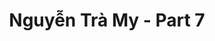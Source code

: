---
layout: album
resource: instagram
title: "Nguyễn Trà My - Part 7"
description: "Instagram album of Nguyễn Trà My, part 7. Username: teamy_99"
active: gallery
header-img: https://instagram.fsgn2-3.fna.fbcdn.net/v/t51.2885-19/473670226_972065238175387_2757723918518294942_n.jpg?_nc_ht=instagram.fsgn2-3.fna.fbcdn.net&_nc_cat=107&_nc_oc=Q6cZ2AF3tPzJncMUD9VBUZApu5F36FtZztGP7G-KGB47aDReKTxLd4vFvXzp0Nz10qOTDK4&_nc_ohc=o6DzLtZs0eMQ7kNvgHmMVQf&_nc_gid=dmV0_LcSdFRlEwwwLmQGIg&edm=ALGbJPMBAAAA&ccb=7-5&oh=00_AYFPX_xJR0D24uPe7XhR2DQnHPuVrkv10FRe76CmwHRqfA&oe=67D9613C&_nc_sid=7d3ac5
album-title: "Nguyễn Trà My"
images:
  - image_path: teamy_99/7/20231107_150642_400381229_18376085596065911_2906278427316444555_n.jpg
  - image_path: teamy_99/7/20231107_150642_400410284_18376085599065911_7717124706051532119_n.jpg
  - image_path: teamy_99/7/20231107_150642_400436572_18376085572065911_8955639951754228153_n.jpg
  - image_path: teamy_99/7/20231107_150642_400499941_18376085581065911_6022962034586519668_n.jpg
  - image_path: teamy_99/7/20231119_020725_402597513_18378272257065911_3395840167384692999_n.jpg
  - image_path: teamy_99/7/20231119_020725_402628243_18378272245065911_4167957441458629129_n.jpg
  - image_path: teamy_99/7/20231119_020725_404081713_18378272254065911_1861002564194485268_n.jpg
  - image_path: teamy_99/7/20231119_020725_404196449_18378272230065911_7374065133427149131_n.jpg
  - image_path: teamy_99/7/20231124_120127_404595196_18379222780065911_5160318528301003342_n.jpg
  - image_path: teamy_99/7/20231124_120127_404604326_18379222789065911_953683000688460985_n.jpg
  - image_path: teamy_99/7/20231124_120127_405502604_18379222771065911_5045237612519355242_n.jpg
  - image_path: teamy_99/7/20231222_205748_412962494_18384162238065911_3160869803285988546_n.jpg
  - image_path: teamy_99/7/20231222_205748_412963906_18384162235065911_7501120065491725905_n.jpg
  - image_path: teamy_99/7/20231222_205748_412965313_18384162247065911_5623240292404206317_n.jpg
  - image_path: teamy_99/7/20231230_152818_414402053_18385488259065911_6481466077604157328_n.jpg
  - image_path: teamy_99/7/20231230_152818_414406973_18385488250065911_3715130082396876827_n.jpg
  - image_path: teamy_99/7/20231230_152818_414886127_18385488241065911_2581375167982669220_n.jpg
  - image_path: teamy_99/7/20240108_194229_416358696_18387114898065911_1878234931712540426_n.jpg
  - image_path: teamy_99/7/20240108_194229_418498884_18387114886065911_1484203111234722394_n.jpg
  - image_path: teamy_99/7/20240120_150447_420339364_18389034526065911_8025575375167762762_n.jpg
  - image_path: teamy_99/7/20240120_150447_420431658_18389034535065911_746568597673007946_n.jpg
  - image_path: teamy_99/7/20240201_133019_424526695_18390926062065911_6684746884027895484_n.jpg
  - image_path: teamy_99/7/20240201_133019_424859632_18390926053065911_5722697359400100929_n.jpg
  - image_path: teamy_99/7/20240201_133019_425301944_18390926035065911_5377700534705236181_n.jpg
  - image_path: teamy_99/7/20240201_133019_425344331_18390926044065911_3022334430781194578_n.jpg
  - image_path: teamy_99/7/20240304_124142_429779112_18399714736065911_4800288207450273114_n.jpg
  - image_path: teamy_99/7/20240304_124142_429799702_18399714754065911_6701171335667223577_n.jpg
  - image_path: teamy_99/7/20240304_124142_429808952_18399714745065911_2465023215728420081_n.jpg
  - image_path: teamy_99/7/20240318_113709_431997510_18401953315065911_8466926976021722815_n.jpg
  - image_path: teamy_99/7/20240318_113709_432046032_18401953297065911_7485344323864336258_n.jpg
  - image_path: teamy_99/7/20240318_113709_432654310_18401953312065911_5751040330521002830_n.jpg
  - image_path: teamy_99/7/20240422_200224_439683631_18407571598065911_6011563902989254407_n.jpg
  - image_path: teamy_99/7/20240422_200224_439707798_18407571616065911_9033810275487816222_n.jpg
  - image_path: teamy_99/7/20240422_200224_439900257_18407571607065911_5592350968963785133_n.jpg
  - image_path: teamy_99/7/20240501_215813_440172528_18409021438065911_8911570077483095448_n.jpg
  - image_path: teamy_99/7/20240501_215813_441051203_18409021408065911_7517044511914684674_n.jpg
  - image_path: teamy_99/7/20240501_215813_441285177_18409021429065911_9134178001282781053_n.jpg
  - image_path: teamy_99/7/20240501_215813_441295286_18409021420065911_4770893070372155633_n.jpg
  - image_path: teamy_99/7/20240505_131334_438096354_4244647759094861_5331635445561335192_n.jpg
  - image_path: teamy_99/7/20240505_131334_438101181_4244647712428199_101583579192733428_n.jpg
  - image_path: teamy_99/7/20240505_131334_438165613_4244647722428198_4360135407093948361_n.jpg
  - image_path: teamy_99/7/20240506_104637_440336392_18409766404065911_3910251736234295063_n.jpg
  - image_path: teamy_99/7/20240506_104637_441935357_18409766395065911_264062551768779830_n.jpg
  - image_path: teamy_99/7/20240518_121031_436221699_18411849049065911_6337694713375718985_n.jpg
  - image_path: teamy_99/7/20240518_121031_441971353_18411849040065911_5824533749872279353_n.jpg
  - image_path: teamy_99/7/20240518_121031_442436012_18411849031065911_822887317706934056_n.jpg
  - image_path: teamy_99/7/20240525_112300_444752991_18412997119065911_8737299814055666165_n.jpg
  - image_path: teamy_99/7/20240525_112300_444943140_18412997110065911_7779108699915464271_n.jpg
  - image_path: teamy_99/7/20240824_093448_456902316_18428985853065911_3680209373878783363_n.jpg
  - image_path: teamy_99/7/20240824_093448_456945176_18428985835065911_5681399743998628374_n.jpg
  - image_path: teamy_99/7/20240824_093448_456975456_18428985844065911_2264578647257748346_n.jpg
  - image_path: teamy_99/7/20240830_130321_457595973_18430059367065911_3711895317393280070_n.jpg
  - image_path: teamy_99/7/20240830_130321_457609559_18430059388065911_8737739246447047458_n.jpg
  - image_path: teamy_99/7/20240830_130321_457699263_18430059355065911_3155551150503322733_n.jpg
  - image_path: teamy_99/7/20240830_130321_457793582_18430059379065911_5386646017698785302_n.jpg
  - image_path: teamy_99/7/20240903_131712_458288136_18430785253065911_3938154706300254623_n.jpg
  - image_path: teamy_99/7/20240903_131712_458354503_18430785262065911_5029292995844416179_n.jpg
  - image_path: teamy_99/7/20241015_122007_463069698_18438468355065911_9002702441612022215_n.jpg
  - image_path: teamy_99/7/20241015_122007_463264250_18438468346065911_8875650514180341249_n.jpg
  - image_path: teamy_99/7/20241015_122007_463484438_18438468364065911_7780767824405622496_n.jpg
  - image_path: teamy_99/7/20241106_075213_465738029_18442599640065911_4178639545046408757_n.jpg
  - image_path: teamy_99/7/20241106_075213_465739172_18442599670065911_9151106794442609232_n.jpg
  - image_path: teamy_99/7/20241106_075213_465806808_18442599661065911_8281188514034437151_n.jpg
  - image_path: teamy_99/7/20241106_075213_465833364_18442599652065911_5854325350507706211_n.jpg
---